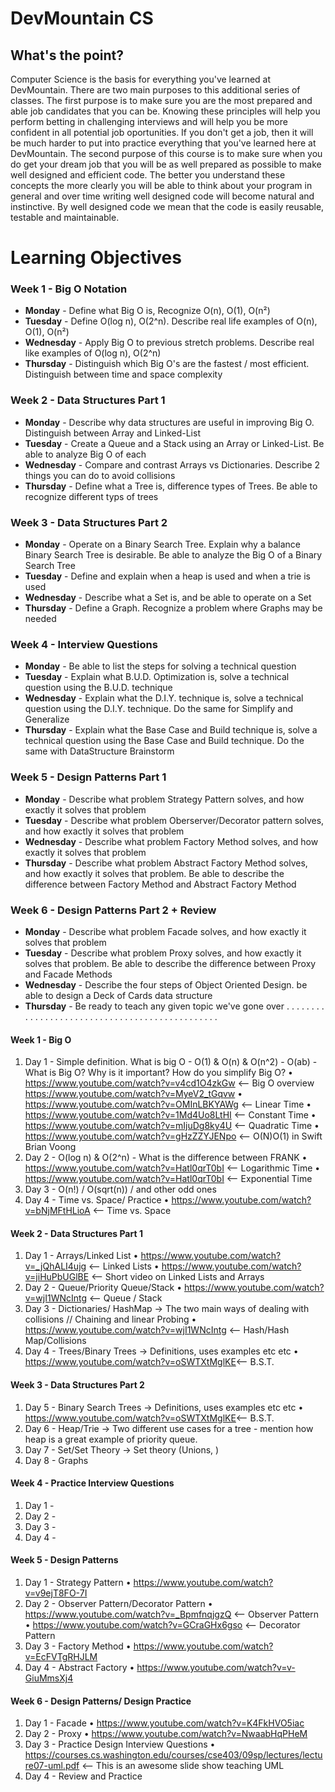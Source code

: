# DevMountain CS 

## What's the point?

Computer Science is the basis for everything you've learned at DevMountain. There are two main purposes to this additional series of classes. The first purpose is to make sure you are the most prepared and able job candidates that you can be. Knowing these principles will help you perform betting in challenging interviews and will help you be more confident in all potential job oportunities. If you don't get a job, then it will be much harder to put into practice everything that you've learned here at DevMountain. The second purpose of this course is to make sure when you do get your dream job that you will be as well prepared as possible to make well designed and efficient code. The better you understand these concepts the more clearly you will be able to think about your program in general and over time writing well designed code will become natural and instinctive. By well designed code we mean that the code is easily reusable, testable and maintainable.


# Learning Objectives

### Week 1 - Big O Notation

* __Monday__ - Define what Big O is, Recognize O(n), O(1), O(n²)
* __Tuesday__ - Define O(log n), O(2^n). Describe real life examples of O(n), O(1), O(n²)
* __Wednesday__ - Apply Big O to previous stretch problems. Describe real like examples of O(log n), O(2^n)
* __Thursday__ - Distinguish which Big O's are the fastest / most efficient. Distinguish between time and space complexity

### Week 2 - Data Structures Part 1

* __Monday__ - Describe why data structures are useful in improving Big O. Distinguish between Array and Linked-List
* __Tuesday__ - Create a Queue and a Stack using an Array or Linked-List. Be able to analyze Big O of each
* __Wednesday__ - Compare and contrast Arrays vs Dictionaries. Describe 2 things you can do to avoid collisions
* __Thursday__ -  Define what a Tree is, difference types of Trees. Be able to recognize different typs of trees

### Week 3 - Data Structures Part 2

* __Monday__ - Operate on a Binary Search Tree. Explain why a balance Binary Search Tree is desirable. Be able to analyze the Big O of a Binary Search Tree
* __Tuesday__ -  Define and explain when a heap is used and when a trie is used
* __Wednesday__ -  Describe what a Set is, and be able to operate on a Set
* __Thursday__ - Define a Graph. Recognize a problem where Graphs may be needed

### Week 4 - Interview Questions

* __Monday__ - Be able to list the steps for solving a technical question
* __Tuesday__ - Explain what B.U.D. Optimization is, solve a technical question using the B.U.D. technique
* __Wednesday__ - Explain what the D.I.Y. technique is, solve a technical question using the D.I.Y. technique. Do the same for Simplify and Generalize
* __Thursday__ -  Explain what the Base Case and Build technique is, solve a technical question using the Base Case and Build technique. Do the same with DataStructure Brainstorm

### Week 5 - Design Patterns Part 1

* __Monday__ - Describe what problem Strategy Pattern solves, and how exactly it solves that problem 
* __Tuesday__ - Describe what problem Oberserver/Decorator pattern solves, and how exactly it solves that problem 
* __Wednesday__ - Describe what problem Factory Method solves, and how exactly it solves that problem 
* __Thursday__ - Describe what problem Abstract Factory Method solves, and how exactly it solves that problem. Be able to describe the difference between Factory Method and Abstract Factory Method

### Week 6 - Design Patterns Part 2 + Review

* __Monday__ -  Describe what problem Facade solves, and how exactly it solves that problem
* __Tuesday__ - Describe what problem Proxy solves, and how exactly it solves that problem. Be able to describe the difference between Proxy and Facade Methods
* __Wednesday__ - Describe the four steps of Object Oriented Design. be able to design a Deck of Cards data structure 
* __Thursday__ - Be ready to teach any given topic we've gone over 
.
.
.
.
.
.
.
.
.
.
.
.
.
.
.
.
.
.
.
.
.
.
.
.
.
.
.
.
.
.
.
.
.
.
.
.
.
.
.
.
.
.
.
.
.
.
.
#### Week 1 - Big O
 1. Day 1 - Simple definition. What is big O - O(1) & O(n) & O(n^2) - O(ab) - What is Big        O?     Why is it important? How do you simplify Big O?
 • https://www.youtube.com/watch?v=v4cd1O4zkGw  <—  Big O overview
 https://www.youtube.com/watch?v=MyeV2_tGqvw
 • https://www.youtube.com/watch?v=OMInLBKYAWg  <—  Linear Time
 • https://www.youtube.com/watch?v=1Md4Uo8LtHI  <—  Constant Time
 • https://www.youtube.com/watch?v=mIjuDg8ky4U  <—  Quadratic Time
 • https://www.youtube.com/watch?v=gHzZZYJENpo  <—  O(N)O(1) in Swift Brian Voong
 2. Day 2 - O(log n) & O(2^n)  - What is the difference between FRANK
 • https://www.youtube.com/watch?v=Hatl0qrT0bI  <—  Logarithmic Time
 • https://www.youtube.com/watch?v=Hatl0qrT0bI  <—  Exponential Time
 3. Day 3 - O(n!) / O(sqrt(n)) / and other odd ones
 4. Day 4 - Time vs. Space/ Practice
 • https://www.youtube.com/watch?v=bNjMFtHLioA  <—  Time vs. Space
 
#### Week 2 - Data Structures Part 1
 1. Day 1 - Arrays/Linked List 
 • https://www.youtube.com/watch?v=_jQhALI4ujg  <—  Linked Lists
 • https://www.youtube.com/watch?v=jiHuPbUGlBE        <— Short video on Linked Lists and Arrays
 2. Day 2 - Queue/Priority Queue/Stack
 • https://www.youtube.com/watch?v=wjI1WNcIntg <— Queue / Stack
 3. Day 3 - Dictionaries/ HashMap -> The two main ways of dealing with collisions  // Chaining and linear Probing
 • https://www.youtube.com/watch?v=wjI1WNcIntg <— Hash/Hash Map/Collisions
 4. Day 4 - Trees/Binary Trees -> Definitions, uses examples etc etc
 • https://www.youtube.com/watch?v=oSWTXtMglKE<— B.S.T.
 
#### Week 3 - Data Structures Part 2
 1. Day 5 - Binary Search Trees -> Definitions, uses examples etc etc
 • https://www.youtube.com/watch?v=oSWTXtMglKE<— B.S.T.
 2. Day 6 - Heap/Trie -> Two different use cases for a tree - mention how heap is a great example of priority queue.
 3. Day 7 - Set/Set Theory -> Set theory (Unions, )
 4. Day 8 - Graphs
 
#### Week 4 - Practice Interview Questions
 1. Day 1 -
 2. Day 2 -
 3. Day 3 -
 4. Day 4 -
 
#### Week 5 - Design Patterns
 1. Day 1 - Strategy Pattern
 • https://www.youtube.com/watch?v=v9ejT8FO-7I
 2. Day 2 - Observer Pattern/Decorator Pattern
 • https://www.youtube.com/watch?v=_BpmfnqjgzQ <— Observer Pattern
 • https://www.youtube.com/watch?v=GCraGHx6gso <— Decorator Pattern
 3. Day 3 - Factory Method
 • https://www.youtube.com/watch?v=EcFVTgRHJLM
 4. Day 4 - Abstract Factory
 • https://www.youtube.com/watch?v=v-GiuMmsXj4
 
#### Week 6 - Design Patterns/ Design Practice
 1. Day 1 - Facade
 • https://www.youtube.com/watch?v=K4FkHVO5iac
 2. Day 2 - Proxy
 • https://www.youtube.com/watch?v=NwaabHqPHeM
 3. Day 3 - Practice Design Interview Questions
 • https://courses.cs.washington.edu/courses/cse403/09sp/lectures/lecture07-uml.pdf <— This is an awesome slide show teaching UML
 4. Day 4 - Review and Practice 
 
